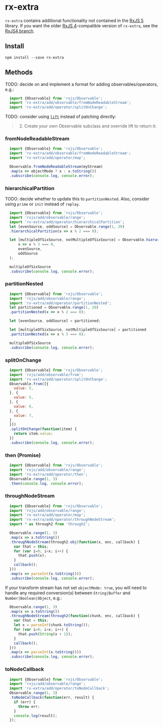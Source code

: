 # rx-extra

`rx-extra` contains additional functionality not contained in the [RxJS 5](https://github.com/ReactiveX/rxjs) library. If you want the older [RxJS 4](https://github.com/Reactive-Extensions/RxJS)-compatible version of `rx-extra`, see the [RxJS4 branch](https://github.com/ariutta/rx-extra/tree/RxJS4).

## Install

`npm install --save rx-extra`

## Methods

TODO: decide on and implement a format for adding observables/operators, e.g.:
```js
  import {Observable} from 'rxjs/Observable';
  import 'rx-extra/add/observable/fromNodeReadableStream';
  import 'rx-extra/add/operator/splitOnChange';
```

TODO: consider using [`lift`](https://github.com/ReactiveX/RxJS/blob/master/doc/operator-creation.md) instead of patching directly:

> 2) Create your own Observable subclass and override lift to return it:


### fromNodeReadableStream
```js
  import {Observable} from 'rxjs/Observable';
  import 'rx-extra/add/observable/fromNodeReadableStream';
  import 'rx-extra/add/operator/map';

  Observable.fromNodeReadableStream(myStream)
  .map(x => objectMode ? x : x.toString())
  .subscribe(console.log, console.error);
```

### hierarchicalPartition
TODO: decide whether to update this to `partitionNested`. Also, consider using `prime` or `init` instead of `replay`.
```js
  import {Observable} from 'rxjs/Observable';
  import 'rxjs/add/observable/range';
  import 'rx-extra/add/operator/hierarchicalPartition';
  let [evenSource, oddSource] = Observable.range(1, 20)
  .hierarchicalPartition(x => x % 2 === 0);

  let [multipleOfSixSource, notMultipleOfSixSource] = Observable.hierarchicalPartition(
      x => x % 3 === 0,
      evenSource,
      oddSource
  );

  multipleOfSixSource
  .subscribe(console.log, console.error);
```

### partitionNested
```js
  import {Observable} from 'rxjs/Observable';
  import 'rxjs/add/observable/range';
  import 'rx-extra/add/operator/partitionNested';
  let partitioned = Observable.range(1, 20)
  .partitionNested(x => x % 2 === 0);

  let [evenSource, oddSource] = partitioned;

  let [multipleOfSixSource, notMultipleOfSixSource] = partitioned
  .partitionNested(x => x % 3 === 0);

  multipleOfSixSource
  .subscribe(console.log, console.error);
```

### splitOnChange
```js
  import {Observable} from 'rxjs/Observable';
  import 'rxjs/add/observable/from';
  import 'rx-extra/add/operator/splitOnChange';
  Observable.from([{
    value: 5,
  }, {
    value: 5,
  }, {
    value: 6,
  }, {
    value: 7,
  }
  }])
  .splitOnChange(function(item) {
    return item.value;
  })
  .subscribe(console.log, console.error);
```

### then (Promise)
```js
  import {Observable} from 'rxjs/Observable';
  import 'rxjs/add/observable/range';
  import 'rx-extra/add/operator/then';
  Observable.range(1, 3)
  .then(console.log, console.error);
```

### throughNodeStream
```js
  import {Observable} from 'rxjs/Observable';
  import 'rxjs/add/observable/range';
  import 'rx-extra/add/operator/map';
  import 'rx-extra/add/operator/throughNodeStream';
  import * as through2 from 'through2';

  Observable.range(1, 3)
  .map(x => x.toString())
  .throughNodeStream(through2.obj(function(x, enc, callback) {
    var that = this;
    for (var i=0; i<x; i++) {
      that.push(x);
    }
    callback();
  }))
  .map(x => parseInt(x.toString()))
  .subscribe(console.log, console.error);
```

If your transform stream has not set `objectMode: true`, you will need to handle
any required conversion(s) between `String|Buffer` and `Number|Boolean|Object`, e.g.:

```js
  Observable.range(1, 3)
  .map(x => x.toString())
  .throughNodeStream(through2(function(chunk, enc, callback) {
    var that = this;
    let x = parseInt(chunk.toString());
    for (var i=0; i<x; i++) {
      that.push(String(x + 1));
    }
    callback();
  }))
  .map(x => parseInt(x.toString()))
  .subscribe(console.log, console.error);
```

### toNodeCallback
```js
  import {Observable} from 'rxjs/Observable';
  import 'rxjs/add/observable/range';
  import 'rx-extra/add/operator/toNodeCallback';
  Observable.range(1, 3)
  .toNodeCallback(function(err, result) {
    if (err) {
      throw err;
    }
    console.log(result);
  });
```
